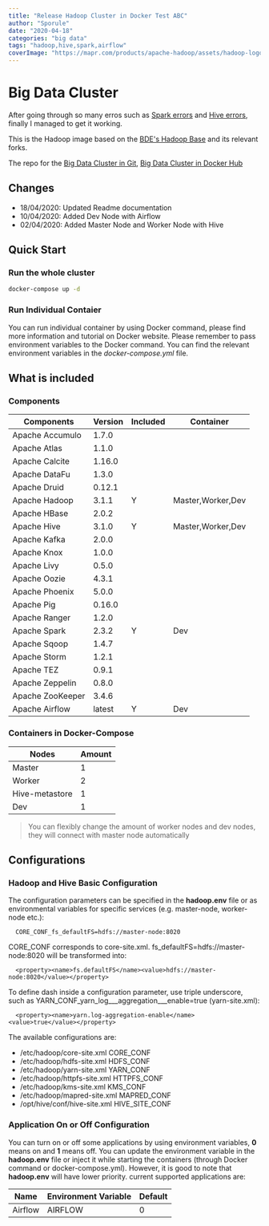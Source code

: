 ```yaml
---
title: "Release Hadoop Cluster in Docker Test ABC"
author: "Sporule"
date: "2020-04-18"
categories: "big data"
tags: "hadoop,hive,spark,airflow"
coverImage: "https://mapr.com/products/apache-hadoop/assets/hadoop-logo.png"
---
```


# Big Data Cluster

After going through so many erros such as [Spark errors](https://www.sporule.com/items/spark-on-yarn-error-failed-to-send-rpc) and [Hive errors](https://www.sporule.com/items/hive-unable-to-instantiate-metastore-client), finally I managed to get it working.

This is the Hadoop image based on the [BDE's Hadoop Base](https://github.com/big-data-europe/docker-hadoop) and its relevant forks.

The repo for the [Big Data Cluster in Git](https://github.com/sporule/big-data-cluster), [Big Data Cluster in Docker Hub](https://hub.docker.com/repository/docker/sporule/big-data-cluster)

## Changes

- 18/04/2020: Updated Readme documentation
- 10/04/2020: Added Dev Node with Airflow
- 02/04/2020: Added Master Node and Worker Node with Hive

## Quick Start

### Run the whole cluster

```bash
docker-compose up -d
```

### Run Individual Contaier

You can run individual container by using Docker command, please find more information and tutorial on Docker website. Please remember to pass environment variables to the Docker command. You can find the relevant environment variables in the *docker-compose.yml* file.


## What is included


### Components

| Components       | Version | Included | Container         |
| ---------------- | ------- | -------- | ----------------- |
| Apache Accumulo  | 1.7.0   |          |                   |
| Apache Atlas     | 1.1.0   |          |                   |
| Apache Calcite   | 1.16.0  |          |                   |
| Apache DataFu    | 1.3.0   |          |                   |
| Apache Druid     | 0.12.1  |          |                   |
| Apache Hadoop    | 3.1.1   | Y        | Master,Worker,Dev |
| Apache HBase     | 2.0.2   |          |                   |
| Apache Hive      | 3.1.0   | Y        | Master,Worker,Dev |
| Apache Kafka     | 2.0.0   |          |                   |
| Apache Knox      | 1.0.0   |          |                   |
| Apache Livy      | 0.5.0   |          |                   |
| Apache Oozie     | 4.3.1   |          |                   |
| Apache Phoenix   | 5.0.0   |          |                   |
| Apache Pig       | 0.16.0  |          |                   |
| Apache Ranger    | 1.2.0   |          |                   |
| Apache Spark     | 2.3.2   | Y        | Dev               |
| Apache Sqoop     | 1.4.7   |          |                   |
| Apache Storm     | 1.2.1   |          |                   |
| Apache TEZ       | 0.9.1   |          |                   |
| Apache Zeppelin  | 0.8.0   |          |                   |
| Apache ZooKeeper | 3.4.6   |          |                   |
| Apache Airflow   | latest  | Y        | Dev               |

### Containers in Docker-Compose

| Nodes          | Amount |
| -------------- | ------ |
| Master         | 1      |
| Worker         | 2      |
| Hive-metastore | 1      |
| Dev            | 1      |

> You can flexibly change the amount of worker nodes and dev nodes, they will connect with master node automatically

## Configurations

### Hadoop and Hive Basic Configuration 
The configuration parameters can be specified in the **hadoop.env** file or as environmental variables for specific services (e.g. master-node, worker-node etc.):
```
  CORE_CONF_fs_defaultFS=hdfs://master-node:8020
```

CORE_CONF corresponds to core-site.xml. fs_defaultFS=hdfs://master-node:8020 will be transformed into:
```
  <property><name>fs.defaultFS</name><value>hdfs://master-node:8020</value></property>
```
To define dash inside a configuration parameter, use triple underscore, such as YARN_CONF_yarn_log___aggregation___enable=true (yarn-site.xml):
```
  <property><name>yarn.log-aggregation-enable</name><value>true</value></property>
```

The available configurations are:
* /etc/hadoop/core-site.xml CORE_CONF
* /etc/hadoop/hdfs-site.xml HDFS_CONF
* /etc/hadoop/yarn-site.xml YARN_CONF
* /etc/hadoop/httpfs-site.xml HTTPFS_CONF
* /etc/hadoop/kms-site.xml KMS_CONF
* /etc/hadoop/mapred-site.xml  MAPRED_CONF
* /opt/hive/conf/hive-site.xml HIVE_SITE_CONF
  
### Application On or Off Configuration

You can turn on or off some applications by using environment variables, **0** means on and **1** means off. You can update the environment variable in the **hadoop.env** file or inject it while starting the containers (through Docker command or docker-compose.yml). However, it is good to note that **hadoop.env** will have lower priority. current supported applications are:

| Name    | Environment Variable | Default |
| ------- | -------------------- | ------- |
| Airflow | AIRFLOW              | 0       |